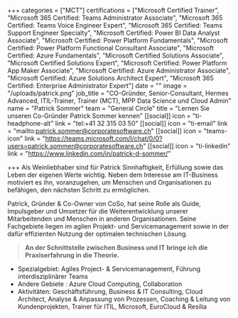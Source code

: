 +++
categories = ["MCT"]
certifications = ["Microsoft Certified Trainer", "Microsoft 365 Certified: Teams Administrator Associate", "Microsoft 365 Certified: Teams Voice Engineer Expert", "Microsoft 365 Certified: Teams Support Engineer Specialty", "Microsoft Certified: Power BI Data Analyst Associate", "Microsoft Certified: Power Platform Fundamentals", "Microsoft Certified: Power Platform Functional Consultant Associate", "Microsoft Certified: Azure Fundamentals", "Microsoft Certified Solutions Associate", "Microsoft Certified Solutions Expert", "Microsoft Certified: Power Platform App Maker Associate", "Microsoft Certified: Azure Administrator Associate", "Microsoft Certified: Azure Solutions Architect Expert", "Microsoft 365 Certified: Enterprise Administrator Expert"]
date = ""
image = "/uploads/patrick.png"
job_title = "CO-Gründer, Senior-Consultant, Hermes Advanced, ITIL-Trainer, Trainer (MCT), MPP Data Science und Cloud Admin"
name = "Patrick Sommer"
team = "General Circle"
title = "Lernen Sie unseren Co-Gründer Patrick Sommer kennen"
[[social]]
icon = "ti-headphone-alt"
link = "tel:+41 32 315 03 50"
[[social]]
icon = "ti-email"
link = "mailto:patrick.sommer@corporatesoftware.ch"
[[social]]
icon = "teams-icon"
link = "https://teams.microsoft.com/l/chat/0/0?users=patrick.sommer@corporatesoftware.ch"
[[social]]
icon = "ti-linkedin"
link = "https://www.linkedin.com/in/patrick-d-sommer/"

+++
Als Weinliebhaber sind für Patrick Sinnhaftigkeit, Erfüllung sowie das Leben der eigenen Werte wichtig. Neben dem Interesse am IT-Business motiviert es ihn, voranzugehen, um Menschen und Organisationen zu befähigen, den nächsten Schritt zu ermöglichen.

Patrick, Gründer & Co-Owner von CoSo, hat seine Rolle als Guide, Impulsgeber und Umsetzer für die Weiterentwicklung unserer Mitarbeitenden und Menschen in anderen Organisationen. Seine Fachgebiete liegen im agilen Projekt- und Servicemanagement sowie in der dafür effizienten Nutzung der optimalen technischen Lösung.

> **An der Schnittstelle zwischen Business und IT bringe ich die Praxiserfahrung in die Theorie.**

* Spezialgebiet: Agiles Project- & Servicemanagement, Führung interdisziplinärer Teams
* Andere Gebiete : Azure Cloud Computing, Collaboration
* Aktivitäten: Geschäftsführung, Business & IT Consulting, Cloud Architect, Analyse & Anpassung von Prozessen, Coaching & Leitung von Kundenprojekten, Trainer für ITIL, Microsoft, EuroCloud & Resilia